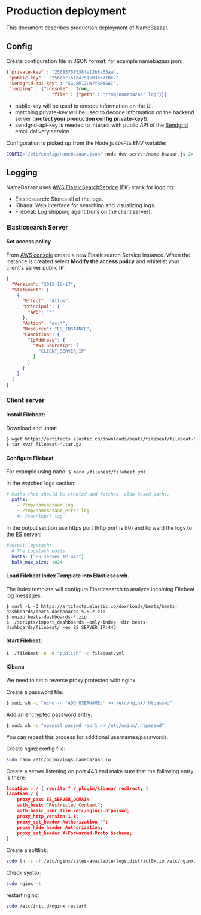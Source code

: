 # Production deployment
This document describes production deployment of NameBazaar.
 
## Config

Create configuration file in JSON format, for example namebazaar.json:
```json
{"private-key" : "25615758538fef2b8a65aa",
 "public-key" : "256ebc161b4751583b3718e7",
 "sendgrid-api-key" : "SG.SM1ZLW7YREWS6I",
 "logging" : {"console" : true,
                 "file" : {"path" : "/tmp/namebazaar.log"}}}
```
  - public-key will be used to encode information on the UI.
  - matching private-key will be used to decode information on the backend server (**protect your production config private-key!**).
  - sendgrid-api-key is needed to interact with public API of the [Sendgrid](https://sendgrid.com/) email delivery service.
 
Configuration is picked up from the Node.js `CONFIG` ENV variable:
```sh
CONFIG='/etc/config/namebazaar.json' node dev-server/name-bazaar.js 2> /tmp/namebazaar_error.log
```

## Logging
NameBazaar uses [AWS ElasticSearchService](https://aws.amazon.com/elasticsearch-service/) (EK) stack for logging:
  - Elasticsearch: Stores all of the logs.
  - Kibana: Web interface for searching and visualizing logs.
  - Filebeat: Log shipping agent (runs on the client server).

###  Elasticsearch Server

#### Set access policy

From [AWS console](https://console.aws.amazon.com/console/home) create a new Elasticsearch Service instance.
When the instance is created select **Modify the access policy** and whitelist your client's server public IP:

```json
{
  "Version": "2012-10-17",
  "Statement": [
    {
      "Effect": "Allow",
      "Principal": {
        "AWS": "*"
      },
      "Action": "es:*",
      "Resource": "ES_INSTANCE",
      "Condition": {
        "IpAddress": {
          "aws:SourceIp": [
            "CLIENT_SERVER_IP"
          ]
        }
      }
    }
  ]
}
```

### Client server

#### Install Filebeat:
Download and untar:
```sh
$ wget https://artifacts.elastic.co/downloads/beats/filebeat/filebeat-5.6.2-linux-x86_64.tar.gz
$ tar xvzf filebeat-*.tar.gz
```

#### Configure Filebeat

For example using nano: `$ nano /filebeat/filebeat.yml`.

In the watched logs section:
```yml
# Paths that should be crawled and fetched. Glob based paths.
  paths:
    - /tmp/namebazaar.log
    - /tmp/namebazaar_error.log
    #- /var/log/*.log
```

In the output section use https port (http port is 80) and forward the logs to the ES server:
```yml
#output.logstash:
  # The Logstash hosts
  hosts: ["ES_server_IP:443"]
  bulk_max_size: 1024
```

#### Load Filebeat Index Template into Elasticsearch. 

The index template will configure Elasticsearch to analyze incoming Filebeat log messages:

```ssh
$ curl -L -O https://artifacts.elastic.co/downloads/beats/beats-dashboards/beats-dashboards-5.6.2.zip
$ unzip beats-dashboards-*.zip
$ ./scripts/import_dashboards -only-index -dir beats-dashboards/filebeat/ -es ES_SERVER_IP:443
```

#### Start Filebeat: 

```sh
$ ./filebeat -e -d "publish" -c filebeat.yml
```

#### Kibana

We need to set a reverse proxy protected with nginx

Create a password file:

```sh
$ sudo sh -c "echo -n 'ADD_USERNAME:' >> /etc/nginx/.htpasswd"
```

Add an encrypted password entry:

```sh
$ sudo sh -c "openssl passwd -apr1 >> /etc/nginx/.htpasswd"
```

You can repeat this process for additional usernames/passwords.

Create nginx config file:

```sh
sudo nano /etc/nginx/logs.namebazaar.io
```

Create a server listening on port 443 and make sure that the following entry is there:

```json
location = / { rewrite ^ /_plugin/kibana/ redirect; }
location / {
    proxy_pass ES_SERVER_DOMAIN
    auth_basic "Restricted Content";
    auth_basic_user_file /etc/nginx/.htpasswd;
    proxy_http_version 1.1; 
    proxy_set_header Authorization ""; 
    proxy_hide_header Authorization; 
    proxy_set_header X-Forwarded-Proto $scheme; 
}
```

Create a softlink:

```sh
sudo ln -s -f /etc/nginx/sites-available/logs.district0x.io /etc/nginx/sites-enabled/logs.namebazaar.io
```

Check syntax:

```sh
sudo nginx -t
```

restart nginx:

```sh
sudo /etc/init.d/nginx restart
```

